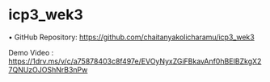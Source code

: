 # icp3_wek3

• GitHub Repository:
https://github.com/chaitanyakolicharamu/icp3_wek3

Demo Video :
https://1drv.ms/v/c/a75878403c8f497e/EVOyNyxZGiFBkavAnf0hBEIBZkgX27QNUzOJOShNrB3nPw
